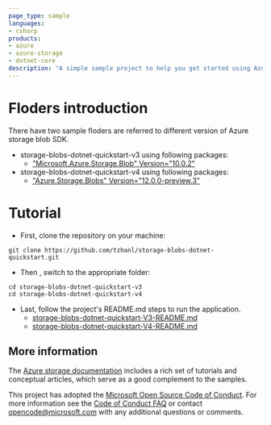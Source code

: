 ```yaml
---
page_type: sample
languages:
- csharp
products:
- azure
- azure-storage
- dotnet-core
description: "A simple sample project to help you get started using Azure Storage with .NET Core and C# as the development language."
---
```


# Floders introduction
There have two sample floders are referred to different version of Azure storage blob SDK.
* storage-blobs-dotnet-quickstart-v3 using following packages:
    - ["Microsoft.Azure.Storage.Blob" Version="10.0.2"](https://www.nuget.org/packages/Microsoft.Azure.Storage.Blob/)
* storage-blobs-dotnet-quickstart-v4 using following packages:
    - ["Azure.Storage.Blobs" Version="12.0.0-preview.3"](https://www.nuget.org/packages/Azure.Storage.Blobs/)

# Tutorial
- First, clone the repository on your machine:

```console
git clone https://github.com/tzhanl/storage-blobs-dotnet-quickstart.git
```

- Then , switch to the appropriate folder:

```console
cd storage-blobs-dotnet-quickstart-v3
cd storage-blobs-dotnet-quickstart-v4
```

- Last, follow the project's README.md steps to run the application.
    - [storage-blobs-dotnet-quickstart-V3-README.md](https://github.com/tzhanl/storage-blobs-dotnet-quickstart/blob/feature/storage-blobs-dotnet-quickstart-V3/README.md)    
    - [storage-blobs-dotnet-quickstart-V4-README.md](https://github.com/tzhanl/storage-blobs-dotnet-quickstart/blob/feature/storage-blobs-dotnet-quickstart-V4/README.md)
## More information

The [Azure storage documentation](https://docs.microsoft.com/azure/storage/) includes a rich set of tutorials and conceptual articles, which serve as a good complement to the samples.

This project has adopted the [Microsoft Open Source Code of Conduct](https://opensource.microsoft.com/codeofconduct/).
For more information see the [Code of Conduct FAQ](https://opensource.microsoft.com/codeofconduct/faq/) or
contact [opencode@microsoft.com](mailto:opencode@microsoft.com) with any additional questions or comments.
